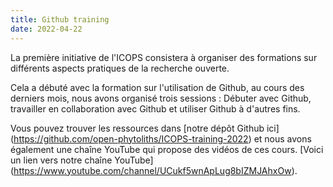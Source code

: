 ```yaml
---
title: Github training
date: 2022-04-22
---
```




<!--more-->

La première initiative de l'ICOPS consistera à organiser des formations sur différents aspects pratiques de la recherche ouverte.

Cela a débuté avec la formation sur l'utilisation de Github, au cours des derniers mois, nous avons organisé trois sessions : Débuter avec Github, travailler en collaboration avec Github et utiliser Github à d'autres fins.

Vous pouvez trouver les ressources dans [notre dépôt Github ici] (https://github.com/open-phytoliths/ICOPS-training-2022) et nous avons également une chaîne YouTube qui propose des vidéos de ces cours. [Voici un lien vers notre chaîne YouTube] (https://www.youtube.com/channel/UCukf5wnApLug8bIZMJAhxOw).
